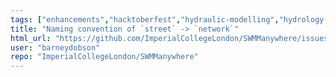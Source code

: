 ```yaml
---
tags: ["enhancements","hacktoberfest","hydraulic-modelling","hydrology-stormwater-analysis","python","stormwater","swmm","swmm5","swmmanywhere"]
title: "Naming convention of `street` -> `network`"
html_url: "https://github.com/ImperialCollegeLondon/SWMManywhere/issues/162"
user: "barneydobson"
repo: "ImperialCollegeLondon/SWMManywhere"
---
```


